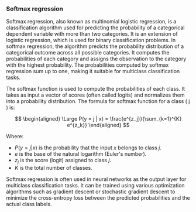 ### Softmax regression

Softmax regression, also known as multinomial logistic regression, is a classification algorithm used for predicting the probability of a categorical dependent variable with more than two categories. It is an extension of logistic regression, which is used for binary classification problems. In softmax regression, the algorithm predicts the probability distribution of a categorical outcome across all possible categories. It computes the probabilities of each category and assigns the observation to the category with the highest probability. The probabilities computed by softmax regression sum up to one, making it suitable for multiclass classification tasks.

The softmax function is used to compute the probabilities of each class. It takes as input a vector of scores (often called logits) and normalizes them into a probability distribution. The formula for softmax function for a class \( j \) is:

$$
\begin{aligned}
\Large P(y = j | x) = \frac{e^{z_j}}{\sum_{k=1}^{K} e^{z_k}}
\end{aligned}
$$

Where:

- $P(y = j | x)$ is the probability that the input $x$ belongs to class $j$.
- $e$ is the base of the natural logarithm (Euler's number).
- $z_j$ is the score (logit) assigned to class $j$.
- $K$ is the total number of classes.

Softmax regression is often used in neural networks as the output layer for multiclass classification tasks. It can be trained using various optimization algorithms such as gradient descent or stochastic gradient descent to minimize the cross-entropy loss between the predicted probabilities and the actual class labels.